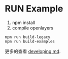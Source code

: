 # RUN Example

1. npm install
2. compile openlayers
```
npm run build-legacy
npm run build-examples
```


更多的查看 [developing.md](../LIB/openlayers/DEVELOPING.md).